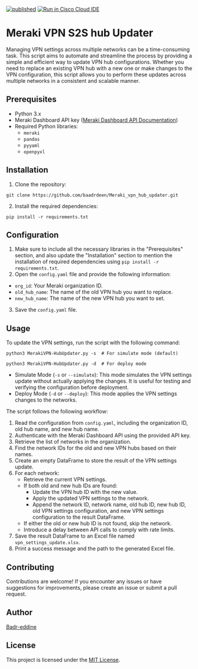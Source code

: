 [![published](https://static.production.devnetcloud.com/codeexchange/assets/images/devnet-published.svg)](https://developer.cisco.com/codeexchange/github/repo/baadrdeen/Meraki_vpn_hub_updater)
[![Run in Cisco Cloud IDE](https://static.production.devnetcloud.com/codeexchange/assets/images/devnet-runable-icon.svg)](https://developer.cisco.com/devenv/?id=devenv-vscode-base&GITHUB_SOURCE_REPO=https://github.com/baadrdeen/Meraki_vpn_hub_updater)
# Meraki VPN S2S hub Updater

Managing VPN settings across multiple networks can be a time-consuming task. This script aims to automate and streamline the process by providing a simple and efficient way to update VPN hub configurations. Whether you need to replace an existing VPN hub with a new one or make changes to the VPN configuration, this script allows you to perform these updates across multiple networks in a consistent and scalable manner.

## Prerequisites

- Python 3.x
- Meraki Dashboard API key ([Meraki Dashboard API Documentation](https://developer.cisco.com/meraki/api/))
- Required Python libraries:
  - `meraki`
  - `pandas`
  - `pyyaml`
  - `openpyxl`

## Installation

1. Clone the repository:

```shell
git clone https://github.com/baadrdeen/Meraki_vpn_hub_updater.git
```

2. Install the required dependencies:

```shell
pip install -r requirements.txt
```

## Configuration

1.  Make sure to include all the necessary libraries in the "Prerequisites" section, and also update the "Installation" section to mention the installation of required dependencies using `pip install -r requirements.txt`.
2.  Open the `config.yaml` file and provide the following information:
   - `org_id`: Your Meraki organization ID.
   - `old_hub_name`: The name of the old VPN hub you want to replace.
   - `new_hub_name`: The name of the new VPN hub you want to set.
3. Save the `config.yaml` file.

## Usage

To update the VPN settings, run the script with the following command:

```shell
python3 MerakiVPN-HubUpdater.py -s  # For simulate mode (default)
```

```shell
python3 MerakiVPN-HubUpdater.py -d  # For deploy mode
```

- Simulate Mode (`-s` or `--simulate`): This mode simulates the VPN settings update without actually applying the changes. It is useful for testing and verifying the configuration before deployment.
- Deploy Mode (`-d` or `--deploy`): This mode applies the VPN settings changes to the networks.

The script follows the following workflow:

1. Read the configuration from `config.yaml`, including the organization ID, old hub name, and new hub name.
2. Authenticate with the Meraki Dashboard API using the provided API key.
3. Retrieve the list of networks in the organization.
4. Find the network IDs for the old and new VPN hubs based on their names.
5. Create an empty DataFrame to store the result of the VPN settings update.
6. For each network:
   - Retrieve the current VPN settings.
   - If both old and new hub IDs are found:
     - Update the VPN hub ID with the new value.
     - Apply the updated VPN settings to the network.
     - Append the network ID, network name, old hub ID, new hub ID, old VPN settings configuration, and new VPN settings configuration to the result DataFrame.
   - If either the old or new hub ID is not found, skip the network.
   - Introduce a delay between API calls to comply with rate limits.
7. Save the result DataFrame to an Excel file named `vpn_settings_update.xlsx`.
8. Print a success message and the path to the generated Excel file.

## Contributing

Contributions are welcome! If you encounter any issues or have suggestions for improvements, please create an issue or submit a pull request.

## Author

[Badr-eddine](https://www.linkedin.com/in/badreddine-aharchi)

## License

This project is licensed under the [MIT License](LICENSE).
